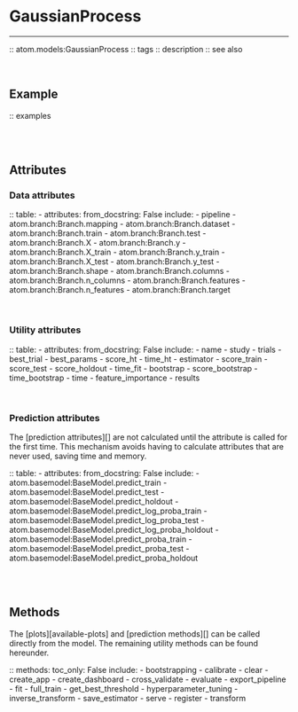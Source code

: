 # GaussianProcess
-----------------

:: atom.models:GaussianProcess
    :: tags
    :: description
    :: see also

<br>

## Example

:: examples

<br><br>

## Attributes

### Data attributes

:: table:
    - attributes:
        from_docstring: False
        include:
            - pipeline
            - atom.branch:Branch.mapping
            - atom.branch:Branch.dataset
            - atom.branch:Branch.train
            - atom.branch:Branch.test
            - atom.branch:Branch.X
            - atom.branch:Branch.y
            - atom.branch:Branch.X_train
            - atom.branch:Branch.y_train
            - atom.branch:Branch.X_test
            - atom.branch:Branch.y_test
            - atom.branch:Branch.shape
            - atom.branch:Branch.columns
            - atom.branch:Branch.n_columns
            - atom.branch:Branch.features
            - atom.branch:Branch.n_features
            - atom.branch:Branch.target

<br>

### Utility attributes

:: table:
    - attributes:
        from_docstring: False
        include:
            - name
            - study
            - trials
            - best_trial
            - best_params
            - score_ht
            - time_ht
            - estimator
            - score_train
            - score_test
            - score_holdout
            - time_fit
            - bootstrap
            - score_bootstrap
            - time_bootstrap
            - time
            - feature_importance
            - results

<br>

### Prediction attributes

The [prediction attributes][] are not calculated until the attribute
is called for the first time. This mechanism avoids having to calculate
attributes that are never used, saving time and memory.

:: table:
    - attributes:
        from_docstring: False
        include:
            - atom.basemodel:BaseModel.predict_train
            - atom.basemodel:BaseModel.predict_test
            - atom.basemodel:BaseModel.predict_holdout
            - atom.basemodel:BaseModel.predict_log_proba_train
            - atom.basemodel:BaseModel.predict_log_proba_test
            - atom.basemodel:BaseModel.predict_log_proba_holdout
            - atom.basemodel:BaseModel.predict_proba_train
            - atom.basemodel:BaseModel.predict_proba_test
            - atom.basemodel:BaseModel.predict_proba_holdout


<br><br>

## Methods

The [plots][available-plots] and [prediction methods][] can be called directly
from the model. The remaining utility methods can be found hereunder.

:: methods:
    toc_only: False
    include:
        - bootstrapping
        - calibrate
        - clear
        - create_app
        - create_dashboard
        - cross_validate
        - evaluate
        - export_pipeline
        - fit
        - full_train
        - get_best_threshold
        - hyperparameter_tuning
        - inverse_transform
        - save_estimator
        - serve
        - register
        - transform
